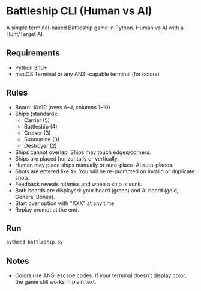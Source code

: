 # Battleship CLI (Human vs AI)

A simple terminal-based Battleship game in Python. Human vs AI with a Hunt/Target AI.

## Requirements
- Python 3.10+
- macOS Terminal or any ANSI-capable terminal (for colors)

## Rules
- Board: 10x10 (rows A–J, columns 1–10)
- Ships (standard):
  - Carrier (5)
  - Battleship (4)
  - Cruiser (3)
  - Submarine (3)
  - Destroyer (2)
- Ships cannot overlap. Ships may touch edges/corners.
- Ships are placed horizontally or vertically.
- Human may place ships manually or auto-place. AI auto-places.
- Shots are entered like `A5`. You will be re-prompted on invalid or duplicate shots.
- Feedback reveals hit/miss and when a ship is sunk.
- Both boards are displayed: your board (green) and AI board (gold, General Bones).
- Start over option with "XXX" at any time
- Replay prompt at the end.

## Run
```bash
python3 battleship.py
```

## Notes
- Colors use ANSI escape codes. If your terminal doesn’t display color, the game still works in plain text.
